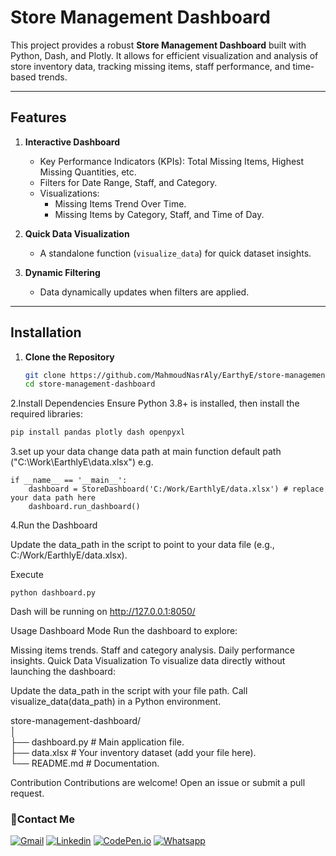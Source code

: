 # Store Management Dashboard  

This project provides a robust **Store Management Dashboard** built with Python, Dash, and Plotly. It allows for efficient visualization and analysis of store inventory data, tracking missing items, staff performance, and time-based trends.  

---

## Features  

1. **Interactive Dashboard**  
   - Key Performance Indicators (KPIs): Total Missing Items, Highest Missing Quantities, etc.  
   - Filters for Date Range, Staff, and Category.  
   - Visualizations:  
     - Missing Items Trend Over Time.  
     - Missing Items by Category, Staff, and Time of Day.  

2. **Quick Data Visualization**  
   - A standalone function (`visualize_data`) for quick dataset insights.  

3. **Dynamic Filtering**  
   - Data dynamically updates when filters are applied.  

---

## Installation  

1. **Clone the Repository**  
   ```bash  
   git clone https://github.com/MahmoudNasrAly/EarthyE/store-management-dashboard.git  
   cd store-management-dashboard

2.Install Dependencies
Ensure Python 3.8+ is installed, then install the required libraries:
  ```bash 
pip install pandas plotly dash openpyxl
```
3.set up your data 
change data path at main function 
default path ("C:\Work\EarthlyE\data.xlsx")
e.g.
```
if __name__ == '__main__':
    dashboard = StoreDashboard('C:/Work/EarthlyE/data.xlsx') # replace your data path here
    dashboard.run_dashboard()
```
4.Run the Dashboard

Update the data_path in the script to point to your data file (e.g., C:/Work/EarthlyE/data.xlsx).

Execute
```
python dashboard.py
```
Dash will be running on http://127.0.0.1:8050/

Usage
Dashboard Mode
Run the dashboard to explore:

Missing items trends.
Staff and category analysis.
Daily performance insights.
Quick Data Visualization
To visualize data directly without launching the dashboard:

Update the data_path in the script with your file path.
Call visualize_data(data_path) in a Python environment.

store-management-dashboard/  
│  
├── dashboard.py               # Main application file.  
├── data.xlsx             # Your inventory dataset (add your file here).  
└── README.md             # Documentation.  

Contribution
Contributions are welcome! Open an issue or submit a pull request.

 ### 🔗Contact Me
[![Gmail](https://img.shields.io/badge/Gmail-D14836?style=for-the-badge&logo=gmail&logoColor=white&link=mailto:mahmoudnasraly@gmail.com)](mailto:mahmoudnasraly@gmail.com)
[![Linkedin](https://img.shields.io/badge/LinkedIn-0077B5?style=for-the-badge&logo=linkedin&logoColor=white
)](https://www.linkedin.com/in/mahmoud-nasr-832627201/)
[![CodePen.io](https://img.shields.io/badge/Codepen-000000?style=for-the-badge&logo=codepen&logoColor=white)](https://codepen.io/MahmoudNasrAly)
[![Whatsapp](https://img.shields.io/badge/-Whatsapp-075e54?style=for-the-badge&logo=Whatsapp&logoColor=white)](https://api.whatsapp.com/send?phone=01552416449)
